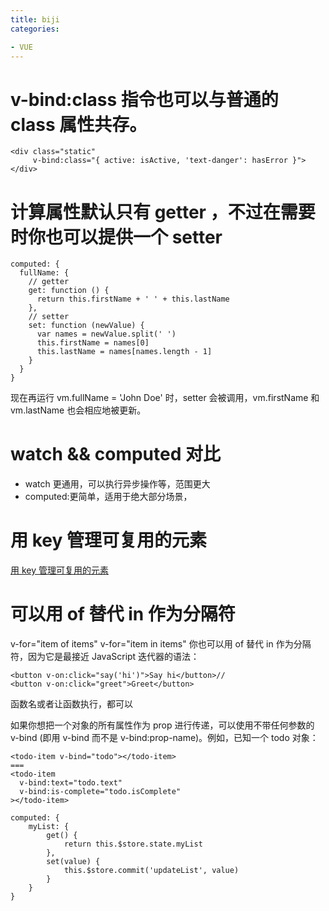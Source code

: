 ```yaml
---
title: biji
categories: 

- VUE
---
```


# v-bind:class 指令也可以与普通的 class 属性共存。

```
<div class="static"
     v-bind:class="{ active: isActive, 'text-danger': hasError }">
</div>
```

# 计算属性默认只有 getter ，不过在需要时你也可以提供一个 setter

```
computed: {
  fullName: {
    // getter
    get: function () {
      return this.firstName + ' ' + this.lastName
    },
    // setter
    set: function (newValue) {
      var names = newValue.split(' ')
      this.firstName = names[0]
      this.lastName = names[names.length - 1]
    }
  }
}
```

现在再运行 vm.fullName = 'John Doe' 时，setter 会被调用，vm.firstName 和 vm.lastName 也会相应地被更新。

# watch && computed 对比

* watch 更通用，可以执行异步操作等，范围更大
* computed:更简单，适用于绝大部分场景，

# 用 key 管理可复用的元素

[用 key 管理可复用的元素](https://cn.vuejs.org/v2/guide/conditional.html#%E7%94%A8-key-%E7%AE%A1%E7%90%86%E5%8F%AF%E5%A4%8D%E7%94%A8%E7%9A%84%E5%85%83%E7%B4%A0)

# 可以用 of 替代 in 作为分隔符

v-for="item of items"
v-for="item in items"
你也可以用 of 替代 in 作为分隔符，因为它是最接近 JavaScript 迭代器的语法：

```
<button v-on:click="say('hi')">Say hi</button>//
<button v-on:click="greet">Greet</button>
```

函数名或者让函数执行，都可以

如果你想把一个对象的所有属性作为 prop 进行传递，可以使用不带任何参数的 v-bind (即用 v-bind 而不是 v-bind:prop-name)。例如，已知一个 todo 对象：

```
<todo-item v-bind="todo"></todo-item>
===
<todo-item
  v-bind:text="todo.text"
  v-bind:is-complete="todo.isComplete"
></todo-item>
```

```
computed: {
    myList: {
        get() {
            return this.$store.state.myList
        },
        set(value) {
            this.$store.commit('updateList', value)
        }
    }
}
```
